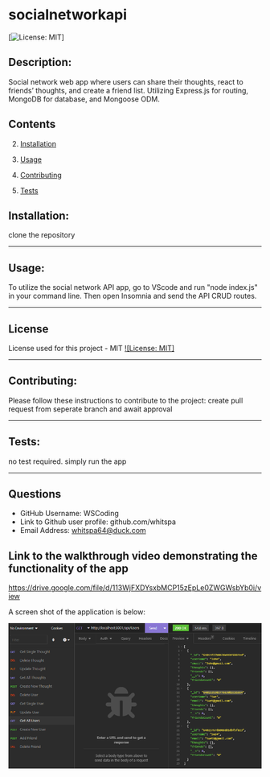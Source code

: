 # socialnetworkapi

 [![License: MIT](https://img.shields.io/badge/License-MIT-yellow.svg)]
 
 ## Description:
 Social network web app where users can share their thoughts, react to friends’ thoughts, and create a friend list.  Utilizing Express.js for routing, MongoDB for  database, and Mongoose ODM. 

## Contents
  
  
  2. [Installation](#installation)
  
  3. [Usage](#usage)
  
  4. [Contributing](#contributing)
  
  5. [Tests](#tests)
  
  
## Installation:
  
  clone the repository
  
  ---
  
## Usage:
 
 To utilize the social network API app, go to VScode and run "node index.js" in your command line. Then open Insomnia and send the API CRUD routes.
 
  ---
 
  ## License
  
  License used for this project - MIT
  [![License: MIT]](https://opensource.org/licenses/MIT)
  
  ---
  
  ## Contributing:
  
  Please follow these instructions to contribute to the project:
  create pull request from seperate branch and await approval
  
  ---
  
  ## Tests:
  
  no test required. simply run the app
  
  ---
  
 ## Questions
  
  * GitHub Username: WSCoding
  * Link to Github user profile: github.com/whitspa
  * Email Address: whitspa64@duck.com

## Link to the walkthrough video demonstrating the functionality of the app
https://drive.google.com/file/d/113WjFXDYsxbMCP15zEpLe0ZWGWsbYb0i/view
  
 
  A screen shot of the application is below:

<img src="getallusersscreenshot.png"
     alt="screenshot of socialnetworkapi app GET route in use through Insomnia"
     style="float: left; margin-right: 10px;" />